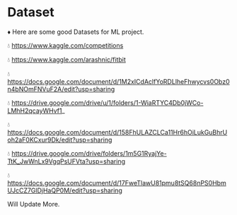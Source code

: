 # Dataset

♦️ Here are some good Datasets for ML project.

💧 https://www.kaggle.com/competitions

💧 https://www.kaggle.com/arashnic/fitbit

💧 https://docs.google.com/document/d/1M2xICdAclfYoRDLlheFhwycvs0Obz0n4bNOmFNVuF2A/edit?usp=sharing

💧 https://drive.google.com/drive/u/1/folders/1-WiaRTYC4Db0jWCo-LMhH2qcayWHvf1_ 

💧 https://docs.google.com/document/d/158FhULAZCLCa11Hr6hOiLukGuBhrUoh2aF0KCxur9Dk/edit?usp=sharing

💧 https://drive.google.com/drive/folders/1m5G1RyajYe-TtK_JwWnLx9VgqPsUFVta?usp=sharing

💧 https://docs.google.com/document/d/17FweTlawU81pmu8tSQ68nPS0HbmUJcCZ7GlDjHaQP0M/edit?usp=sharing

Will Update More.
